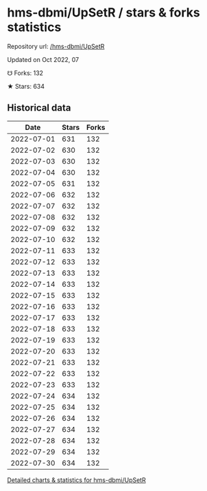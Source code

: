 # hms-dbmi/UpSetR / stars & forks statistics

Repository url: [/hms-dbmi/UpSetR](https://github.com/hms-dbmi/UpSetR)

Updated on Oct 2022, 07

☋ Forks: 132

★ Stars: 634

## Historical data
| Date | Stars | Forks |
|------|-------|-------|
| 2022-07-01 | 631 | 132 | 
| 2022-07-02 | 630 | 132 | 
| 2022-07-03 | 630 | 132 | 
| 2022-07-04 | 630 | 132 | 
| 2022-07-05 | 631 | 132 | 
| 2022-07-06 | 632 | 132 | 
| 2022-07-07 | 632 | 132 | 
| 2022-07-08 | 632 | 132 | 
| 2022-07-09 | 632 | 132 | 
| 2022-07-10 | 632 | 132 | 
| 2022-07-11 | 633 | 132 | 
| 2022-07-12 | 633 | 132 | 
| 2022-07-13 | 633 | 132 | 
| 2022-07-14 | 633 | 132 | 
| 2022-07-15 | 633 | 132 | 
| 2022-07-16 | 633 | 132 | 
| 2022-07-17 | 633 | 132 | 
| 2022-07-18 | 633 | 132 | 
| 2022-07-19 | 633 | 132 | 
| 2022-07-20 | 633 | 132 | 
| 2022-07-21 | 633 | 132 | 
| 2022-07-22 | 633 | 132 | 
| 2022-07-23 | 633 | 132 | 
| 2022-07-24 | 634 | 132 | 
| 2022-07-25 | 634 | 132 | 
| 2022-07-26 | 634 | 132 | 
| 2022-07-27 | 634 | 132 | 
| 2022-07-28 | 634 | 132 | 
| 2022-07-29 | 634 | 132 | 
| 2022-07-30 | 634 | 132 | 


[Detailed charts & statistics for hms-dbmi/UpSetR](https://reviewgithub.com/rep/hms-dbmi/UpSetR)
